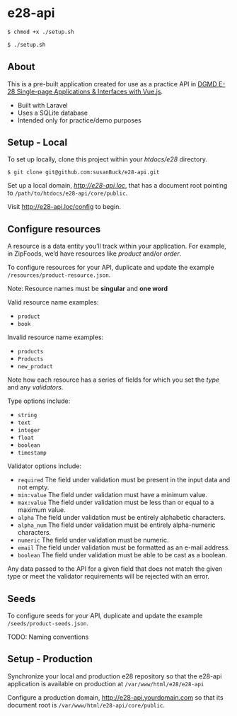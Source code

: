 # e28-api

```bash
$ chmod +x ./setup.sh
```

```bash
$ ./setup.sh
```


## About
This is a pre-built application created for use as a practice API in [DGMD E-28 Single-page Applications & Interfaces with Vue.js](https://hesweb.dev/e28).

+ Built with Laravel
+ Uses a SQLite database
+ Intended only for practice/demo purposes



## Setup - Local
To set up locally, clone this project within your *htdocs/e28* directory.

```
$ git clone git@github.com:susanBuck/e28-api.git
```

Set up a local domain, *http://e28-api.loc*, that has a document root pointing to `/path/to/htdocs/e28-api/core/public`.

Visit <http://e28-api.loc/config> to begin.



## Configure resources
A resource is a data entity you’ll track within your application. For example, in ZipFoods, we’d have resources like *product* and/or *order*.

To configure resources for your API, duplicate and update the example `/resources/product-resource.json`.

Note: Resource names must be **singular** and **one word**

Valid resource name examples:
+ `product`
+ `book`

Invalid resource name examples:
+ `products`
+ `Products`
+ `new_product`

Note how each resource has a series of fields for which you set the *type* and any *validators*.

Type options include:
+ `string`
+ `text`
+ `integer`
+ `float`
+ `boolean`
+ `timestamp`

Validator options include:
+ `required` The field under validation must be present in the input data and not empty.
+ `min:value` The field under validation must have a minimum value. 
+ `max:value` The field under validation must be less than or equal to a maximum value. 
+ `alpha` The field under validation must be entirely alphabetic characters.
+ `alpha_num` The field under validation must be entirely alpha-numeric characters.
+ `numeric` The field under validation must be numeric.
+ `email` The field under validation must be formatted as an e-mail address.
+ `boolean` The field under validation must be able to be cast as a boolean. 

Any data passed to the API for a given field that does not match the given type or meet the validator requirements will be rejected with an error.




## Seeds
To configure seeds for your API, duplicate and update the example `/seeds/product-seeds.json`.

TODO: Naming conventions




## Setup - Production
Synchronize your local and production e28 repository so that the e28-api application is available on production at `/var/www/html/e28/e28-api`

Configure a production domain, http://e28-api.yourdomain.com so that its document root is `/var/www/html/e28-api/core/public`.

